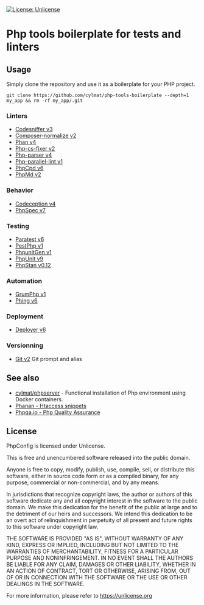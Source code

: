 [![License: Unlicense](https://img.shields.io/badge/license-Unlicense-blue.svg)](http://unlicense.org/)

# Php tools boilerplate for tests and linters

Usage
---
Simply clone the repository and use it as a boilerplate for your PHP project.
```
git clone https://github.com/cylmat/php-tools-boilerplate --depth=1 my_app && rm -rf my_app/.git
```

### Linters
* [Codesniffer v3](https://github.com/squizlabs/PHP_CodeSniffer)
* [Composer-normalize v2](https://github.com/ergebnis/composer-normalize)
* [Phan v4](https://github.com/phan/phan/wiki)
* [Php-cs-fixer v2](https://cs.symfony.com/)
* [Php-parser v4](https://github.com/nikic/PHP-Parser)
* [Php-parallel-lint v1](https://github.com/php-parallel-lint/PHP-Parallel-Lint)
* [PhpCpd v6](https://github.com/sebastianbergmann/phpcpd)
* [PhpMd v2](https://phpmd.org)

### Behavior
* [Codeception v4](https://codeception.com)
* [PhpSpec v7](http://www.phpspec.net)

### Testing
* [Paratest v6](https://github.com/paratestphp/paratest)
* [PestPhp v1](https://pestphp.com/)
* [PhpunitGen v1](https://phpunitgen.io/)
* [PhpUnit v9](https://phpunit.de/)
* [PhpStan v0.12](https://phpstan.org/)

### Automation
* [GrumPhp v1](https://github.com/phpro/grumphp)
* [Phing v6](https://phing.info)

### Deployment
* [Deployer v6](https://deployer.org)

### Versionning
* [Git v2](http://git-scm.com) Git prompt and alias

## See also
* [cylmat/phpserver](https://github.com/cylmat/phpserver/) - Functional installation of Php environment using Docker containers.
* [Phanan - Htaccess snippets](https://github.com/phanan/htaccess)
* [Phpqa.io - Php Quality Assurance](https://phpqa.io)

License
---
PhpConfig is licensed under Unlicense.

This is free and unencumbered software released into the public domain.

Anyone is free to copy, modify, publish, use, compile, sell, or
distribute this software, either in source code form or as a compiled
binary, for any purpose, commercial or non-commercial, and by any
means.

In jurisdictions that recognize copyright laws, the author or authors
of this software dedicate any and all copyright interest in the
software to the public domain. We make this dedication for the benefit
of the public at large and to the detriment of our heirs and
successors. We intend this dedication to be an overt act of
relinquishment in perpetuity of all present and future rights to this
software under copyright law.

THE SOFTWARE IS PROVIDED "AS IS", WITHOUT WARRANTY OF ANY KIND,
EXPRESS OR IMPLIED, INCLUDING BUT NOT LIMITED TO THE WARRANTIES OF
MERCHANTABILITY, FITNESS FOR A PARTICULAR PURPOSE AND NONINFRINGEMENT.
IN NO EVENT SHALL THE AUTHORS BE LIABLE FOR ANY CLAIM, DAMAGES OR
OTHER LIABILITY, WHETHER IN AN ACTION OF CONTRACT, TORT OR OTHERWISE,
ARISING FROM, OUT OF OR IN CONNECTION WITH THE SOFTWARE OR THE USE OR
OTHER DEALINGS IN THE SOFTWARE.

For more information, please refer to <https://unlicense.org>
